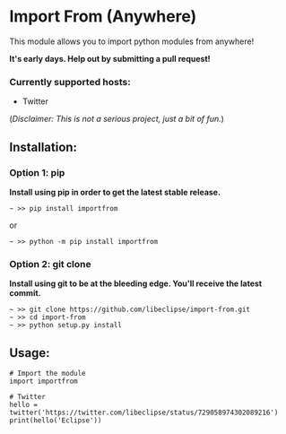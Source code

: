 # Import From (Anywhere)

This module allows you to import python modules from anywhere!

**It's early days. Help out by submitting a pull request!**

### Currently supported hosts:

- Twitter

(*Disclaimer: This is not a serious project, just a bit of fun.*)

## Installation:

### Option 1: pip

**Install using pip in order to get the latest stable release.**

`~ >> pip install importfrom`

or

`~ >> python -m pip install importfrom`

### Option 2: git clone

**Install using git to be at the bleeding edge. You'll receive the latest commit.**

```
~ >> git clone https://github.com/libeclipse/import-from.git
~ >> cd import-from
~ >> python setup.py install
```

## Usage:

```
# Import the module
import importfrom

# Twitter
hello = twitter('https://twitter.com/libeclipse/status/729058974302089216')
print(hello('Eclipse'))
```
